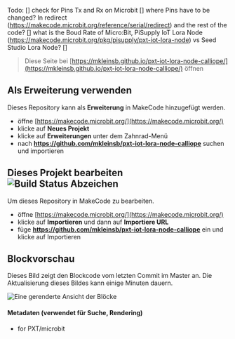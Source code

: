 Todo:
[] check for Pins Tx and Rx on Microbit
[] where Pins have to be changed? In redirect (https://makecode.microbit.org/reference/serial/redirect) and the rest of the code?
[] what is the Boud Rate of Micro:Bit, PiSupply IoT Lora Node (https://makecode.microbit.org/pkg/pisupply/pxt-iot-lora-node) vs Seed Studio Lora Node?
[]


> Diese Seite bei [https://mkleinsb.github.io/pxt-iot-lora-node-calliope/](https://mkleinsb.github.io/pxt-iot-lora-node-calliope/) öffnen

## Als Erweiterung verwenden

Dieses Repository kann als **Erweiterung** in MakeCode hinzugefügt werden.

* öffne [https://makecode.microbit.org/](https://makecode.microbit.org/)
* klicke auf **Neues Projekt**
* klicke auf **Erweiterungen** unter dem Zahnrad-Menü
* nach **https://github.com/mkleinsb/pxt-iot-lora-node-calliope** suchen und importieren

## Dieses Projekt bearbeiten ![Build Status Abzeichen](https://github.com/mkleinsb/pxt-iot-lora-node-calliope/workflows/MakeCode/badge.svg)

Um dieses Repository in MakeCode zu bearbeiten.

* öffne [https://makecode.microbit.org/](https://makecode.microbit.org/)
* klicke auf **Importieren** und dann auf **Importiere URL**
* füge **https://github.com/mkleinsb/pxt-iot-lora-node-calliope** ein und klicke auf Importieren

## Blockvorschau

Dieses Bild zeigt den Blockcode vom letzten Commit im Master an.
Die Aktualisierung dieses Bildes kann einige Minuten dauern.

![Eine gerenderte Ansicht der Blöcke](https://github.com/mkleinsb/pxt-iot-lora-node-calliope/raw/master/.github/makecode/blocks.png)

#### Metadaten (verwendet für Suche, Rendering)

* for PXT/microbit
<script src="https://makecode.com/gh-pages-embed.js"></script><script>makeCodeRender("{{ site.makecode.home_url }}", "{{ site.github.owner_name }}/{{ site.github.repository_name }}");</script>
